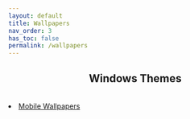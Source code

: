```yaml
---
layout: default
title: Wallpapers
nav_order: 3
has_toc: false
permalink: /wallpapers
---
```


  <div class="container">
    <h2 class="text-delta" style="text-align:center">Windows Themes</h2>
  </div>
</div>
<br />
<div class="card">
  <div class="container">
    <lu>
      <li class="text-delta"><a href="/wallpapers/mobile">Mobile Wallpapers</a></li>
      <!-- <li class="text-delta"><a href="/wallpapers/desktop">Desktop Wallpapers</a></li> -->
    </lu>
  </div>
</div>
